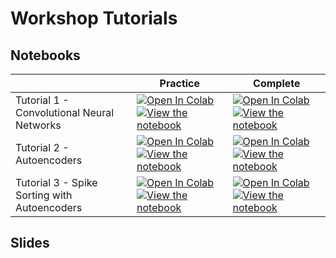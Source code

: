 # Workshop Tutorials


## Notebooks

||Practice|Complete|
| --- | --- | --- |
|Tutorial 1 - Convolutional Neural Networks|[![Open In Colab](https://colab.research.google.com/assets/colab-badge.svg)](https://colab.research.google.com/github/btolooshams/compneuro-workshop-2021/blob/master/tutorials/vision-cnn-practice.ipynb) [![View the notebook](https://img.shields.io/badge/render-nbviewer-orange.svg)](https://nbviewer.jupyter.org/github/btolooshams/crsae/blob/master/tutorials/vision-cnn-practice.ipynb?flush_cache=true)   |    [![Open In Colab](https://colab.research.google.com/assets/colab-badge.svg)](https://colab.research.google.com/github/btolooshams/compneuro-workshop-2021/blob/master/tutorials/vision-cnn.ipynb) [![View the notebook](https://img.shields.io/badge/render-nbviewer-orange.svg)](https://nbviewer.jupyter.org/github/btolooshams/crsae/blob/master/tutorials/vision-cnn.ipynb?flush_cache=true) |
|Tutorial 2 - Autoencoders |[![Open In Colab](https://colab.research.google.com/assets/colab-badge.svg)](https://colab.research.google.com/github/btolooshams/compneuro-workshop-2021/blob/master/tutorials/spike-sorting.ipynb) [![View the notebook](https://img.shields.io/badge/render-nbviewer-orange.svg)](https://nbviewer.jupyter.org/github/btolooshams/compneuro-workshop-2021/blob/master/tutorials/spike-sorting-practice.ipynb?flush_cache=true)   |    [![Open In Colab](https://colab.research.google.com/assets/colab-badge.svg)](https://colab.research.google.com/github/btolooshams/compneuro-workshop-2021/blob/master/tutorials/spike-sorting.ipynb) [![View the notebook](https://img.shields.io/badge/render-nbviewer-orange.svg)](https://nbviewer.jupyter.org/github/btolooshams/compneuro-workshop-2021/blob/master/tutorials/spike-sorting.ipynb?flush_cache=true) |
|Tutorial 3 - Spike Sorting with Autoencoders |[![Open In Colab](https://colab.research.google.com/assets/colab-badge.svg)](https://colab.research.google.com/github/btolooshams/compneuro-workshop-2021/blob/master/tutorials/spike-sorting.ipynb) [![View the notebook](https://img.shields.io/badge/render-nbviewer-orange.svg)](https://nbviewer.jupyter.org/github/btolooshams/compneuro-workshop-2021/blob/master/tutorials/spike-sorting-practice.ipynb?flush_cache=true)   |    [![Open In Colab](https://colab.research.google.com/assets/colab-badge.svg)](https://colab.research.google.com/github/btolooshams/compneuro-workshop-2021/blob/master/tutorials/spike-sorting.ipynb) [![View the notebook](https://img.shields.io/badge/render-nbviewer-orange.svg)](https://nbviewer.jupyter.org/github/btolooshams/compneuro-workshop-2021/blob/master/tutorials/spike-sorting.ipynb?flush_cache=true) |

## Slides
